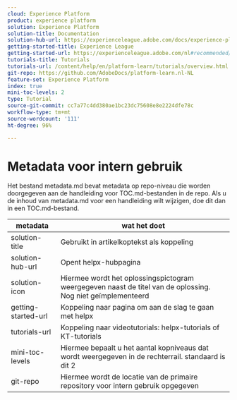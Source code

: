 ```yaml
---
cloud: Experience Platform
product: experience platform
solution: Experience Platform
solution-title: Documentation
solution-hub-url: https://experienceleague.adobe.com/docs/experience-platform/landing/home.html?lang=nl-NL
getting-started-title: Experience League
getting-started-url: https://experienceleague.adobe.com/nl#recommended/solutions/experience-platform
tutorials-title: Tutorials
tutorials-url: /content/help/en/platform-learn/tutorials/overview.html
git-repo: https://github.com/AdobeDocs/platform-learn.nl-NL
feature-set: Experience Platform
index: true
mini-toc-levels: 2
type: Tutorial
source-git-commit: cc7a77c4dd380ae1bc23dc75608e8e2224dfe78c
workflow-type: tm+mt
source-wordcount: '111'
ht-degree: 96%

---
```



# Metadata voor intern gebruik

Het bestand metadata.md bevat metadata op repo-niveau die worden doorgegeven aan de handleiding voor TOC.md-bestanden in de repo. Als u de inhoud van metadata.md voor een handleiding wilt wijzigen, doe dit dan in een TOC.md-bestand.

| metadata | wat het doet |
|--- |--- |
| solution-title | Gebruikt in artikelkoptekst als koppeling |
| solution-hub-url | Opent helpx-hubpagina |
| solution-icon | Hiermee wordt het oplossingspictogram weergegeven naast de titel van de oplossing. Nog niet geïmplementeerd |
| getting-started-url | Koppeling naar pagina om aan de slag te gaan met helpx |
| tutorials-url | Koppeling naar videotutorials: helpx-tutorials of KT-tutorials |
| mini-toc-levels | Hiermee bepaalt u het aantal kopniveaus dat wordt weergegeven in de rechterrail. standaard is dit 2 |
| git-repo | Hiermee wordt de locatie van de primaire repository voor intern gebruik opgegeven |
